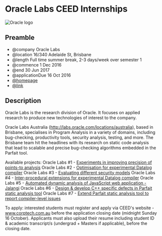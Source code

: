 # Oracle Labs CEED Internships
![Oracle logo](https://media.licdn.com/mpr/mpr/shrink_200_200/AAEAAQAAAAAAAAlFAAAAJGZhZDM0YjQ2LTJkNWItNDFhMS1iN2M2LTZjZjM5ODFhZTFlNg.png)

## Preamble
  - @company Oracle Labs
  - @location 16/340 Adelaide St, Brisbane
  - @length Full time summer break, 2-3 days/week over semester 1
  - @commence 1 Dec 2016
  - @end 30 Jun 2017
  - @applicationDue 16 Oct 2016
  - [@homepage](https://labs.oracle.com/pls/apex/f?p=94065:23:::::P23_LOCATION_ID:46)
  - [@link](http://www.corptech.com.au/)

## Description
Oracle Labs is the research division of Oracle. It focuses on applied research to produce new technologies of interest to the company.

Oracle Labs Australia (http://labs.oracle.com/locations/australia), based in Brisbane, specialises in Program Analysis in a variety of domains, including bug-checking, productivity tools, security analysis, testing, and more. The Brisbane team hit the headlines with its research on static code analysis that lead to scalable and precise bug-checking algorithms embedded in the Parfait tool.

Available projects:
Oracle Labs #1 - [Experiments in improving precision of points-to analysis](http://corptech.com.au/index.php/component/ceed/projects/view?id=2332)
Oracle Labs #2 - [Optimisation for experimental Datalog compiler](http://corptech.com.au/index.php/component/ceed/projects/view?id=2333)
Oracle Labs #3 - [Evaluating different security models](http://corptech.com.au/index.php/component/ceed/projects/view?id=2334)
Oracle Labs #4 - [Inter-procedural extensions for experimental Datalog compiler](http://corptech.com.au/index.php/component/ceed/projects/view?id=2335)
Oracle Labs #5 - [Automated dynamic analysis of JavaScript web application - Jalangi](http://corptech.com.au/index.php/component/ceed/projects/view?id=2336)
Oracle Labs #6 - [Design & develop C++ specific defects in Parfait static analysis tool](http://corptech.com.au/index.php/component/ceed/projects/view?id=2337)
Oracle Labs #7 - [Extend Parfait static analysis tool to report compiler-level issues](http://corptech.com.au/index.php/component/ceed/projects/view?id=2338)

To apply:  interested students must register and apply via CEED's website - www.corptech.com.au before the application closing date (midnight Sunday 16 October). Applicants must also upload their resume including student ID & academic transcript/s (undergrad + Masters if applicable), before the closing date.
